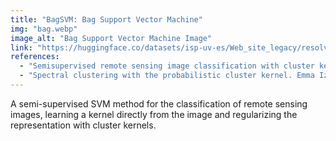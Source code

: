 ```yaml
---
title: "BagSVM: Bag Support Vector Machine"
img: "bag.webp"
image_alt: "Bag Support Vector Machine Image"
link: "https://huggingface.co/datasets/isp-uv-es/Web_site_legacy/resolve/main/code/soft_classification/demoBagSVM-1.0.tar.gz"
references:
  - "Semisupervised remote sensing image classification with cluster kernels. Tuia, D., Camps-Valls, G. IEEE Geoscience and Remote Sensing Letters 6(2): 224-228, 2009."
  - "Spectral clustering with the probabilistic cluster kernel. Emma Izquierdo-Verdiguier, Robert Jenssen, Luis Gómez-Chova, Gustavo Camps-Valls. Neurocomputing 149(C): 1299-1304, 2015."
---
```


A semi-supervised SVM method for the classification of remote sensing images, learning a kernel directly from the image and regularizing the representation with cluster kernels.